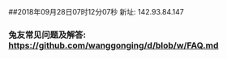 ##2018年09月28日07时12分07秒 新址: 142.93.84.147
### 兔友常见问题及解答: https://github.com/wanggonging/d/blob/w/FAQ.md
